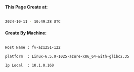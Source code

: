 
   
#### This Page Create at:

```bash

2024-10-11 - 10:49:28 UTC

```

#### Create By Machine:

```bash

Host Name : fv-az1251-122

platform  : Linux-6.5.0-1025-azure-x86_64-with-glibc2.35

Ip Local  : 10.1.0.160

```

